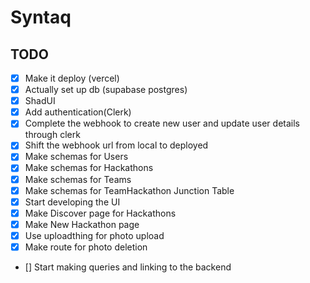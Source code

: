 # Syntaq

## TODO

- [x] Make it deploy (vercel)
- [x] Actually set up db (supabase postgres)
- [x] ShadUI
- [x] Add authentication(Clerk)
- [x] Complete the webhook to create new user and update user details through clerk
- [x] Shift the webhook url from local to deployed
- [x] Make schemas for Users
- [x] Make schemas for Hackathons
- [x] Make schemas for Teams
- [x] Make schemas for TeamHackathon Junction Table
- [x] Start developing the UI
- [x] Make Discover page for Hackathons
- [x] Make New Hackathon page
- [x] Use uploadthing for photo upload
- [x] Make route for photo deletion
- [] Start making queries and linking to the backend
